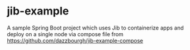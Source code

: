 # jib-example

A sample Spring Boot project which uses Jib to containerize apps and deploy on a single node via compose file from https://github.com/dazzbourgh/jib-example-compose
